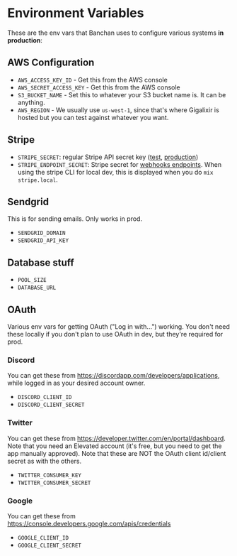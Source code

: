 # Environment Variables

These are the env vars that Banchan uses to configure various systems **in production**:

## AWS Configuration

* `AWS_ACCESS_KEY_ID` - Get this from the AWS console
* `AWS_SECRET_ACCESS_KEY` - Get this from the AWS console
* `S3_BUCKET_NAME` - Set this to whatever your S3 bucket name is. It can be anything.
* `AWS_REGION` - We usually use `us-west-1`, since that's where Gigalixir is hosted but you can test against whatever you want.

## Stripe

* `STRIPE_SECRET`: regular Stripe API secret key ([test](https://dashboard.stripe.com/test/apikeys), [production](https://dashboard.stripe.com/apikeys))
* `STRIPE_ENDPOINT_SECRET`: Stripe secret for [webhooks endpoints](https://dashboard.stripe.com/webhooks). When using the stripe CLI for local dev, this is displayed when you do `mix stripe.local`.

## Sendgrid

This is for sending emails. Only works in prod.

* `SENDGRID_DOMAIN`
* `SENDGRID_API_KEY`

## Database stuff

* `POOL_SIZE`
* `DATABASE_URL`

## OAuth

Various env vars for getting OAuth ("Log in with...") working. You don't need these locally if you don't plan to use OAuth in dev, but they're required for prod.

### Discord

You can get these from https://discordapp.com/developers/applications, while logged in as your desired account owner.

* `DISCORD_CLIENT_ID`
* `DISCORD_CLIENT_SECRET`

### Twitter

You can get these from https://developer.twitter.com/en/portal/dashboard. Note that you need an Elevated account (it's free, but you need to get the app manually approved). Note that these are NOT the OAuth client id/client secret as with the others.

* `TWITTER_CONSUMER_KEY`
* `TWITTER_CONSUMER_SECRET`

### Google

You can get these from https://console.developers.google.com/apis/credentials

* `GOOGLE_CLIENT_ID`
* `GOOGLE_CLIENT_SECRET`
